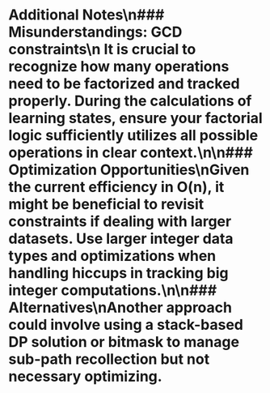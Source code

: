 # Additional Notes\n### Misunderstandings: GCD constraints\n It is crucial to recognize how many operations need to be factorized and tracked properly. During the calculations of learning states, ensure your factorial logic sufficiently utilizes all possible operations in clear context.\n\n### Optimization Opportunities\nGiven the current efficiency in O(n), it might be beneficial to revisit constraints if dealing with larger datasets. Use larger integer data types and optimizations when handling hiccups in tracking big integer computations.\n\n### Alternatives\nAnother approach could involve using a stack-based DP solution or bitmask to manage sub-path recollection but not necessary optimizing.